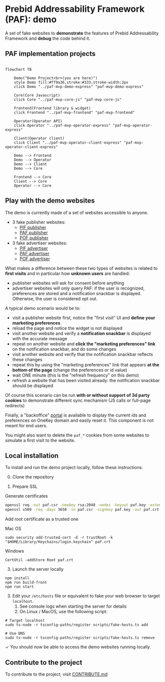 # Prebid Addressability Framework (PAF): demo

A set of fake websites to **demonstrate** the features of Prebid Addressability Framework
and **debug** the code behind it.

## PAF implementation projects
```mermaid

flowchart TB

    Demo("Demo Project<br>(you are here)")
    style Demo fill:#ff9a36,stroke:#333,stroke-width:2px
    click Demo "../paf-mvp-demo-express" "paf-mvp-demo-express"
    
    Core(Core Javascript)
    click Core "../paf-mvp-core-js" "paf-mvp-core-js"
    
    Frontend(Frontend library & widget)
    click Frontend "../paf-mvp-frontend" "paf-mvp-frontend"
    
    Operator(Operator API)
    click Operator "../paf-mvp-operator-express" "paf-mvp-operator-express"
    
    Client(Operator client)
    click Client "../paf-mvp-operator-client-express" "paf-mvp-operator-client-express"
    
    Demo --> Frontend
    Demo --> Operator
    Demo --> Client
    Demo --> Core
    
    Frontend --> Core
    Client --> Core
    Operator --> Core

```

## Play with the demo websites

The demo is currently made of a set of websites accessible to anyone.

- 3 fake publisher websites:
  - [PIF publisher](https://www.pifdemopublisher.com/)
  - [PAF publisher](https://www.pafdemopublisher.com/)
  - [POF publisher](https://www.pofdemopublisher.com/)
- 3 fake advertiser websites:
  - [PIF advertiser](https://www.pifmarket.shop/)
  - [PAF advertiser](https://www.pafmarket.shop/)
  - [POF advertiser](https://www.pofmarket.shop/)

What makes a difference between these two types of websites is related to **first visits** and in particular how **unknown users** are handled:
- publisher websites will ask for consent before anything
- advertiser websites will only query PAF: if the user is recognized, preferences are stored and a notification snackbar is displayed. Otherwise, the user is considered opt out.

A typical demo scenario would be to:
- visit a publisher website first, notice the "first visit" UI and **define your marketing preferences**
- reload the page and notice the widget is not displayed
- visit another website and verify a **notification snackbar** is displayed with the accurate message
- repeat on another website and **click the "marketing preferences" link** on the notification snackbar, and do some changes
- visit another website and verify that the notification snackbar reflects these changes
- repeat this by using the "marketing preferences" link that appears **at the bottom of the page** (change the preferences or id value)
- wait ONE minute (this is the "refresh frequency" on this demo)
- refresh a website that has been visited already: the notification snackbar should be displayed

Of course this scenario can be run **with or without support of 3d party cookies** to demonstrate different sync mechanism (JS calls or full-page redirects)

Finally, a "backoffice" [portal](http://portal.onekey.network/) is available to display the current ids and preferences on OneKey domain and easily reset it.
This component is not meant for end users.

You might also want to delete the `paf_*` cookies from some websites to simulate a first visit to the website.

## Local installation

To install and run the demo project locally, follow these instructions:

0. Clone the repository

1. Prepare SSL

Generate certificates
```sh
openssl req -out paf.csr -newkey rsa:2048 -nodes -keyout paf.key -extensions req_ext -config paf-mvp-demo-express/openssl-csr.conf
openssl x509 -req -days 3650 -in paf.csr -signkey paf.key -out paf.crt -extensions req_ext -extfile paf-mvp-demo-express/openssl-csr.conf
```
Add root certificate as a trusted one

Mac OS

```shell
sudo security add-trusted-cert -d -r trustRoot -k "$HOME/Library/Keychains/login.keychain" paf.crt
```

Windows

```shell
CertUtil -addStore Root paf.crt
```

3. Launch the server locally

```shell
npm install
npm run build-front
npm run start
```

3. Edit your `/etc/hosts` file or equivalent to fake your web browser to target `localhost`.
    1. See console logs when starting the server for details
    2. On Linux / MacOS, use the following script:

```shell
# Target localhost
sudo ts-node -r tsconfig-paths/register scripts/fake-hosts.ts add

# Use DNS
sudo ts-node -r tsconfig-paths/register scripts/fake-hosts.ts remove
```

✓ You should now be able to access the demo websites running locally.

## Contribute to the project

To contribute to the project, visit [CONTRIBUTE.md](CONTRIBUTE.md)
